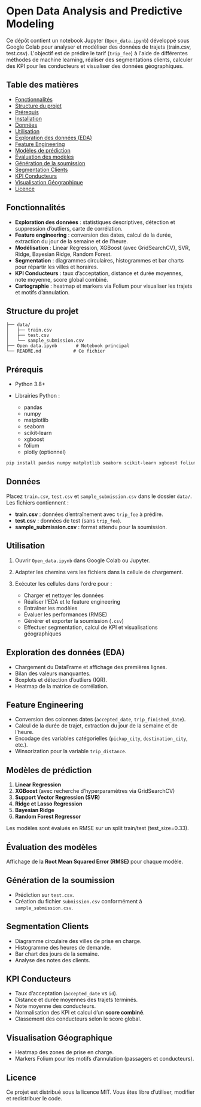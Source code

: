 # Open Data Analysis and Predictive Modeling

Ce dépôt contient un notebook Jupyter (`Open_data.ipynb`) développé sous Google Colab pour analyser et modéliser des données de trajets (train.csv, test.csv). L'objectif est de prédire le tarif (`trip_fee`) à l'aide de différentes méthodes de machine learning, réaliser des segmentations clients, calculer des KPI pour les conducteurs et visualiser des données géographiques.

## Table des matières

* [Fonctionnalités](#fonctionnalités)
* [Structure du projet](#structure-du-projet)
* [Prérequis](#prérequis)
* [Installation](#installation)
* [Données](#données)
* [Utilisation](#utilisation)
* [Exploration des données (EDA)](#exploration-des-données-eda)
* [Feature Engineering](#feature-engineering)
* [Modèles de prédiction](#modèles-de-prédiction)
* [Évaluation des modèles](#évaluation-des-modèles)
* [Génération de la soumission](#génération-de-la-soumission)
* [Segmentation Clients](#segmentation-clients)
* [KPI Conducteurs](#kpi-conducteurs)
* [Visualisation Géographique](#visualisation-géographique)
* [Licence](#licence)

## Fonctionnalités

* **Exploration des données** : statistiques descriptives, détection et suppression d’outliers, carte de corrélation.
* **Feature engineering** : conversion des dates, calcul de la durée, extraction du jour de la semaine et de l’heure.
* **Modélisation** : Linear Regression, XGBoost (avec GridSearchCV), SVR, Ridge, Bayesian Ridge, Random Forest.
* **Segmentation** : diagrammes circulaires, histogrammes et bar charts pour répartir les villes et horaires.
* **KPI Conducteurs** : taux d’acceptation, distance et durée moyennes, note moyenne, score global combiné.
* **Cartographie** : heatmap et markers via Folium pour visualiser les trajets et motifs d’annulation.

## Structure du projet

```
├── data/
│   ├── train.csv
│   ├── test.csv
│   └── sample_submission.csv
├── Open_data.ipynb       # Notebook principal
└── README.md            # Ce fichier
```

## Prérequis

* Python 3.8+
* Librairies Python :

  * pandas
  * numpy
  * matplotlib
  * seaborn
  * scikit-learn
  * xgboost
  * folium
  * plotly (optionnel)

```bash
pip install pandas numpy matplotlib seaborn scikit-learn xgboost folium plotly
```

## Données

Placez `train.csv`, `test.csv` et `sample_submission.csv` dans le dossier `data/`. Les fichiers contiennent :

* **train.csv** : données d’entraînement avec `trip_fee` à prédire.
* **test.csv** : données de test (sans `trip_fee`).
* **sample\_submission.csv** : format attendu pour la soumission.

## Utilisation

1. Ouvrir `Open_data.ipynb` dans Google Colab ou Jupyter.
2. Adapter les chemins vers les fichiers dans la cellule de chargement.
3. Exécuter les cellules dans l’ordre pour :

   * Charger et nettoyer les données
   * Réaliser l’EDA et le feature engineering
   * Entraîner les modèles
   * Évaluer les performances (RMSE)
   * Générer et exporter la soumission (`.csv`)
   * Effectuer segmentation, calcul de KPI et visualisations géographiques

## Exploration des données (EDA)

* Chargement du DataFrame et affichage des premières lignes.
* Bilan des valeurs manquantes.
* Boxplots et détection d’outliers (IQR).
* Heatmap de la matrice de corrélation.

## Feature Engineering

* Conversion des colonnes dates (`accepted_date`, `trip_finished_date`).
* Calcul de la durée de trajet, extraction du jour de la semaine et de l’heure.
* Encodage des variables catégorielles (`pickup_city`, `destination_city`, etc.).
* Winsorization pour la variable `trip_distance`.

## Modèles de prédiction

1. **Linear Regression**
2. **XGBoost** (avec recherche d’hyperparamètres via GridSearchCV)
3. **Support Vector Regression (SVR)**
4. **Ridge et Lasso Regression**
5. **Bayesian Ridge**
6. **Random Forest Regressor**

Les modèles sont évalués en RMSE sur un split train/test (test\_size=0.33).

## Évaluation des modèles

Affichage de la **Root Mean Squared Error (RMSE)** pour chaque modèle.

## Génération de la soumission

* Prédiction sur `test.csv`.
* Création du fichier `submission.csv` conformément à `sample_submission.csv`.

## Segmentation Clients

* Diagramme circulaire des villes de prise en charge.
* Histogramme des heures de demande.
* Bar chart des jours de la semaine.
* Analyse des notes des clients.

## KPI Conducteurs

* Taux d’acceptation (`accepted_date` vs `id`).
* Distance et durée moyennes des trajets terminés.
* Note moyenne des conducteurs.
* Normalisation des KPI et calcul d’un **score combiné**.
* Classement des conducteurs selon le score global.

## Visualisation Géographique

* Heatmap des zones de prise en charge.
* Markers Folium pour les motifs d’annulation (passagers et conducteurs).

## Licence

Ce projet est distribué sous la licence MIT. Vous êtes libre d’utiliser, modifier et redistribuer le code.
